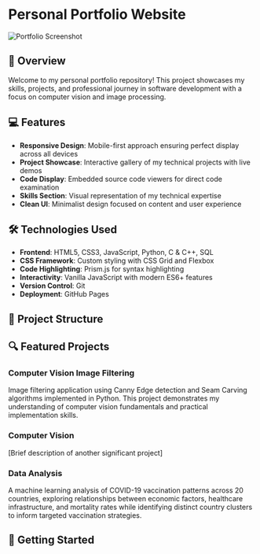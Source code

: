 # Personal Portfolio Website

![Portfolio Screenshot]([/api/placeholder/600/300])



## 🚀 Overview

Welcome to my personal portfolio repository! This project showcases my skills, projects, and professional journey in software development with a focus on computer vision and image processing.

## 💻 Features

- **Responsive Design**: Mobile-first approach ensuring perfect display across all devices
- **Project Showcase**: Interactive gallery of my technical projects with live demos
- **Code Display**: Embedded source code viewers for direct code examination
- **Skills Section**: Visual representation of my technical expertise
- **Clean UI**: Minimalist design focused on content and user experience

## 🛠️ Technologies Used

- **Frontend**: HTML5, CSS3, JavaScript, Python, C & C++, SQL
- **CSS Framework**: Custom styling with CSS Grid and Flexbox
- **Code Highlighting**: Prism.js for syntax highlighting
- **Interactivity**: Vanilla JavaScript with modern ES6+ features
- **Version Control**: Git
- **Deployment**: GitHub Pages

## 📂 Project Structure


## 🔍 Featured Projects

### Computer Vision Image Filtering
Image filtering application using Canny Edge detection and Seam Carving algorithms implemented in Python. This project demonstrates my understanding of computer vision fundamentals and practical implementation skills.

### Computer Vision 
[Brief description of another significant project]

### Data Analysis 
A machine learning analysis of COVID-19 vaccination patterns across 20 countries, exploring relationships between economic factors, healthcare infrastructure, and mortality rates while identifying distinct country clusters to inform targeted vaccination strategies.

## 🚀 Getting Started


